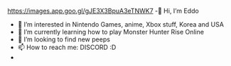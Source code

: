 https://images.app.goo.gl/gJE3X3BpuA3eTNWK7 
-👋 Hi, I’m Eddo
- 👀 I’m interested in Nintendo Games, anime, Xbox stuff, Korea and USA
- 🌱 I’m currently learning how to play Monster Hunter Rise Online
- 💞️ I’m looking to find new peeps
- 📫 How to reach me: DISCORD :D 
- <!---
'Tis is a ✨ special ✨ repository because its `README.md` (this file) appears on your GitHub profile.
You can click the Preview link to take a look at your changes.
--->
